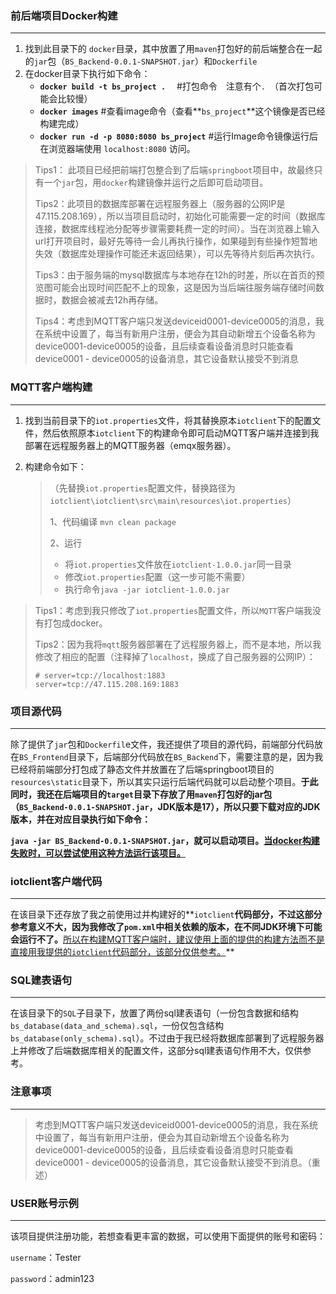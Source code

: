 ### 前后端项目Docker构建

------

1. 找到此目录下的 `docker`目录，其中放置了用`maven`打包好的前后端整合在一起的`jar`包（`BS_Backend-0.0.1-SNAPSHOT.jar`）和`Dockerfile`
2. 在docker目录下执行如下命令：
   - **`docker build -t bs_project .`**　   #打包命令　注意有个``.``　（首次打包可能会比较慢）
   - **`docker images`**      #查看image命令（查看**`bs_project`**这个镜像是否已经构建完成）
   - **`docker run -d -p 8080:8080 bs_project`**        #运行Image命令镜像运行后在浏览器端使用 `localhost:8080` 访问。



> Tips1： 此项目已经把前端打包整合到了后端`springboot`项目中，故最终只有一个`jar`包，用`docker`构建镜像并运行之后即可启动项目。
>
> Tips2：此项目的数据库部署在远程服务器上（服务器的公网IP是47.115.208.169），所以当项目启动时，初始化可能需要一定的时间（数据库连接，数据库线程池分配等步骤需要耗费一定的时间）。当在浏览器上输入url打开项目时，最好先等待一会儿再执行操作，如果碰到有些操作短暂地失效（数据库处理操作可能还未返回结果），可以先等待片刻后再次执行。
>
> Tips3：由于服务端的mysql数据库与本地存在12h的时差，所以在首页的预览图可能会出现时间匹配不上的现象，这是因为当后端往服务端存储时间数据时，数据会被减去12h再存储。
>
> Tips4：考虑到MQTT客户端只发送deviceid0001-device0005的消息，我在系统中设置了，每当有新用户注册，便会为其自动新增五个设备名称为device0001-device0005的设备，且后续查看设备消息时只能查看device0001 - device0005的设备消息，其它设备默认接受不到消息



### MQTT客户端构建

------

1. 找到当前目录下的`iot.properties`文件，将其替换原本`iotclient`下的配置文件，然后依照原本`iotclient`下的构建命令即可启动MQTT客户端并连接到我部署在远程服务器上的MQTT服务器（emqx服务器）。

2. 构建命令如下：

   > （先替换`iot.properties`配置文件，替换路径为`iotclient\iotclient\src\main\resources\iot.properties`）
   >
   > 1、代码编译
   > `mvn clean package`
   >
   > 2、运行
   >
   > - 将`iot.properties`文件放在`iotclient-1.0.0.jar`同一目录
   > - 修改`iot.properties`配置（这一步可能不需要）
   > - 执行命令`java -jar iotclient-1.0.0.jar`



> Tips1：考虑到我只修改了`iot.properties`配置文件，所以`MQTT`客户端我没有打包成docker。
>
> Tips2：因为我将`mqtt`服务器部署在了远程服务器上，而不是本地，所以我修改了相应的配置（注释掉了`localhost`，换成了自己服务器的公网IP）：
>
> ```
> # server=tcp://localhost:1883
> server=tcp://47.115.208.169:1883
> ```



### 项目源代码

------

除了提供了`jar`包和`Dockerfil`e文件，我还提供了项目的源代码，前端部分代码放在`BS_Frontend`目录下，后端部分代码放在`BS_Backend`下，需要注意的是，因为我已经将前端部分打包成了静态文件并放置在了后端springboot项目的`resources\static`目录下，所以其实只运行后端代码就可以启动整个项目。**于此同时，我还在后端项目的`target`目录下存放了用`maven`打包好的jar包（`BS_Backend-0.0.1-SNAPSHOT.jar`，JDK版本是17），所以只要下载对应的JDK版本，并在对应目录执行如下命令：**

**`java -jar BS_Backend-0.0.1-SNAPSHOT.jar`，就可以启动项目。<u>当docker构建失败时，可以尝试使用这种方法运行该项目。</u>**



### iotclient客户端代码

------

在该目录下还存放了我之前使用过并构建好的**`iotclient`**代码部分，不过这部分参考意义不大，因为我修改了`pom.xml`中相关依赖的版本，在不同JDK环境下可能会运行不了。**<u>所以在构建MQTT客户端时，建议使用上面的提供的构建方法而不是直接用我提供的`iotclient`代码部分，该部分仅供参考。</u>**



### SQL建表语句

------

在该目录下的`SQL`子目录下，放置了两份sql建表语句（一份包含数据和结构`bs_database(data_and_schema).sql`，一份仅包含结构`bs_database(only_schema).sql`）。不过由于我已经将数据库部署到了远程服务器上并修改了后端数据库相关的配置文件，这部分sql建表语句作用不大，仅供参考。



### 注意事项

------

> 考虑到MQTT客户端只发送deviceid0001-device0005的消息，我在系统中设置了，每当有新用户注册，便会为其自动新增五个设备名称为device0001-device0005的设备，且后续查看设备消息时只能查看device0001 - device0005的设备消息，其它设备默认接受不到消息。（重述）



### USER账号示例

------

该项目提供注册功能，若想查看更丰富的数据，可以使用下面提供的账号和密码：

`username`：Tester

`password`：admin123
